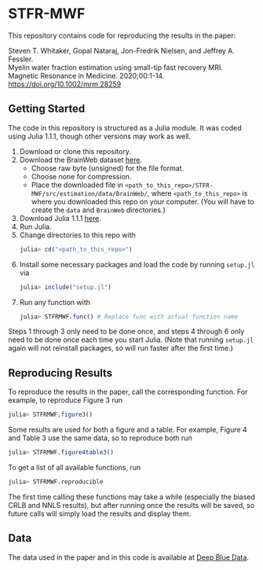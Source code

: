 # STFR-MWF
This repository contains code
for reproducing the results in the paper:

Steven T. Whitaker, Gopal Nataraj, Jon-Fredrik Nielsen, and Jeffrey A. Fessler. \
Myelin water fraction estimation using small-tip fast recovery MRI. \
Magnetic Resonance in Medicine. 2020;00:1-14. \
<https://doi.org/10.1002/mrm.28259>

## Getting Started
The code in this repository is structured as a Julia module.
It was coded using Julia 1.1.1,
though other versions may work as well.

1. Download or clone this repository.
2. Download the BrainWeb dataset [here](https://brainweb.bic.mni.mcgill.ca/cgi/brainweb1?alias=phantom_1.0mm_normal_crisp&download=1).
   - Choose raw byte (unsigned) for the file format.
   - Choose none for compression.
   - Place the downloaded file in `<path_to_this_repo>/STFR-MWF/src/estimation/data/BrainWeb/`,
     where `<path_to_this_repo>` is where you downloaded this repo on your computer.
     (You will have to create the `data` and `BrainWeb` directories.)
3. Download Julia 1.1.1 [here](https://julialang.org/downloads/oldreleases/).
4. Run Julia.
5. Change directories to this repo with
   ```julia
   julia> cd("<path_to_this_repo>")
   ```
6. Install some necessary packages and load the code by running `setup.jl` via
   ```julia
   julia> include("setup.jl")
   ```
7. Run any function with
    ```julia
    julia> STFRMWF.func() # Replace func with actual function name
    ```

Steps 1 through 3 only need to be done once,
and steps 4 through 6 only need to be done once each time you start Julia.
(Note that running `setup.jl` again will not reinstall packages,
so will run faster after the first time.)

## Reproducing Results
To reproduce the results in the paper, call the corresponding function.
For example, to reproduce Figure 3 run
```julia
julia> STFRMWF.figure3()
```
Some results are used for both a figure and a table.
For example, Figure 4 and Table 3 use the same data,
so to reproduce both run
```julia
julia> STFRMWF.figure4table3()
```
To get a list of all available functions, run
```julia
julia> STFRMWF.reproducible
```

The first time calling these functions may take a while
(especially the biased CRLB and NNLS results),
but after running once the results will be saved,
so future calls will simply load the results and display them.

## Data
The data used in the paper and in this code is available at
[Deep Blue Data](https://doi.org/10.7302/nw6e-1d66).

